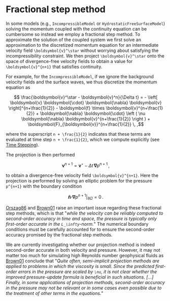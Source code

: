 # Fractional step method

In some models (e.g., `IncompressibleModel` or `HydrostaticFreeSurfaceModel`) solving the momentum 
coupled with the continuity equation can be cumbersome so instead we employ a fractional step 
method. To approximate the solution of the coupled system we first solve an approximation to 
the discretized momentum equation for an intermediate velocity field ``\boldsymbol{v}^\star`` 
without worrying about satisfying the incompressibility constraint. We then project ``\boldsymbol{v}^\star`` 
onto the space of divergence-free velocity fields to obtain a value for ``\boldsymbol{v}^{n+1}`` 
that satisfies continuity.

For example, for the `IncompressibleModel`, if we ignore the background velocity fields and the
surface waves, we thus discretize the momentum equation as
```math
  \frac{\boldsymbol{v}^\star - \boldsymbol{v}^n}{\Delta t}
    = - \left[ \boldsymbol{v} \boldsymbol{\cdot} \boldsymbol{\nabla} \boldsymbol{v} \right]^{n+\frac{1}{2}}
      - \boldsymbol{f} \times \boldsymbol{v}^{n+\frac{1}{2}}
      + \boldsymbol{\nabla} \boldsymbol{\cdot} \left ( \nu \boldsymbol{\nabla} \boldsymbol{v}^{n+\frac{1}{2}} \right )
      + \boldsymbol{F}_{\boldsymbol{v}}^{n+\frac{1}{2}} \, ,
```
where the superscript ``n + \frac{1}{2}`` indicates that these terms are evaluated at time step 
``n + \frac{1}{2}``, which we compute explicitly (see [Time Stepping](../time_stepping/)).

The projection is then performed
```math
   \boldsymbol{v}^{n+1} = \boldsymbol{v}^\star - \Delta t \, \boldsymbol{\nabla} p^{n+1} \, ,
```
to obtain a divergence-free velocity field ``\boldsymbol{v}^{n+1}``. Here the projection is performed by solving an elliptic
problem for the pressure ``p^{n+1}`` with the boundary condition
```math
  \boldsymbol{\hat{n}} \boldsymbol{\cdot} \boldsymbol{\nabla} p^{n+1} |_{\partial\Omega} = 0 \, .
```

[Orszag86](@cite) and [Brown01](@cite) raise an important issue regarding these fractional step 
methods, which is that "*while the velocity can be reliably computed to second-order accuracy 
in time and space, the pressure is typically only first-order accurate in the ``L_\infty``-norm.*" 
The numerical boundary conditions must be carefully accounted for to ensure the second-order 
accuracy promised by the fractional step methods.

We are currently investigating whether our projection method is indeed second-order accurate 
in both velocity and pressure. However, it may not matter too much for simulating high Reynolds 
number geophysical fluids as [Brown01](@cite) conclude that "*Quite often, semi-implicit projection 
methods are applied to problems in which the viscosity is small. Since the predicted first-order 
errors in the pressure are scaled by ``\nu``, it is not clear whether the improved pressure-update 
formula is beneficial in such situations. [...] Finally, in some applications of projection methods, 
second-order accuracy in the pressure may not be relevant or in some cases even possible due 
to the treatment of other terms in the equations.*"

